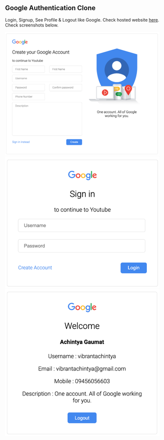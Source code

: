 ## Google Authentication Clone

Login, Signup, See Profile & Logout like Google. Check hosted website [here](https://vibrantachintya.github.io/google-authentication-clone/signin.html). Check screenshots below.


![](https://raw.githubusercontent.com/vibrantachintya/google-authentication-clone/master/images/google_login_ss1.png)
![](https://raw.githubusercontent.com/vibrantachintya/google-authentication-clone/master/images/google_login_ss2.png)
![](https://raw.githubusercontent.com/vibrantachintya/google-authentication-clone/master/images/google_login_ss3.png)

